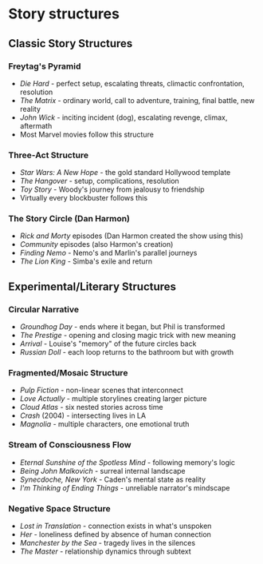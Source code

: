 # Story structures

## Classic Story Structures

### Freytag's Pyramid

- _Die Hard_ - perfect setup, escalating threats, climactic confrontation, resolution
- _The Matrix_ - ordinary world, call to adventure, training, final battle, new reality
- _John Wick_ - inciting incident (dog), escalating revenge, climax, aftermath
- Most Marvel movies follow this structure

### Three-Act Structure

- _Star Wars: A New Hope_ - the gold standard Hollywood template
- _The Hangover_ - setup, complications, resolution
- _Toy Story_ - Woody's journey from jealousy to friendship
- Virtually every blockbuster follows this

### The Story Circle (Dan Harmon)

- _Rick and Morty_ episodes (Dan Harmon created the show using this)
- _Community_ episodes (also Harmon's creation)
- _Finding Nemo_ - Nemo's and Marlin's parallel journeys
- _The Lion King_ - Simba's exile and return

## Experimental/Literary Structures

### Circular Narrative

- _Groundhog Day_ - ends where it began, but Phil is transformed
- _The Prestige_ - opening and closing magic trick with new meaning
- _Arrival_ - Louise's "memory" of the future circles back
- _Russian Doll_ - each loop returns to the bathroom but with growth

### Fragmented/Mosaic Structure

- _Pulp Fiction_ - non-linear scenes that interconnect
- _Love Actually_ - multiple storylines creating larger picture
- _Cloud Atlas_ - six nested stories across time
- _Crash_ (2004) - intersecting lives in LA
- _Magnolia_ - multiple characters, one emotional truth

### Stream of Consciousness Flow

- _Eternal Sunshine of the Spotless Mind_ - following memory's logic
- _Being John Malkovich_ - surreal internal landscape
- _Synecdoche, New York_ - Caden's mental state as reality
- _I'm Thinking of Ending Things_ - unreliable narrator's mindscape

### Negative Space Structure

- _Lost in Translation_ - connection exists in what's unspoken
- _Her_ - loneliness defined by absence of human connection
- _Manchester by the Sea_ - tragedy lives in the silences
- _The Master_ - relationship dynamics through subtext
